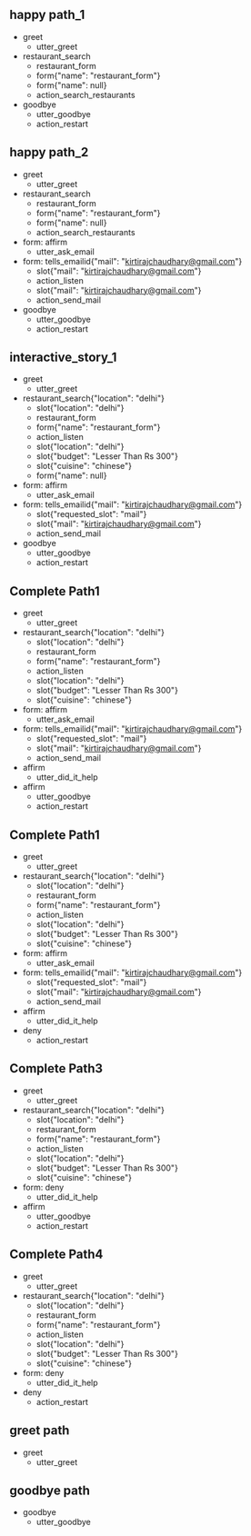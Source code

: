 ## happy path_1
* greet
    - utter_greet
* restaurant_search
    - restaurant_form
    - form{"name": "restaurant_form"}
    - form{"name": null}
    - action_search_restaurants
* goodbye
    - utter_goodbye
	- action_restart
	
## happy path_2
* greet
    - utter_greet
* restaurant_search
    - restaurant_form
    - form{"name": "restaurant_form"}
    - form{"name": null}
    - action_search_restaurants
* form: affirm
    - utter_ask_email
* form: tells_emailid{"mail": "kirtirajchaudhary@gmail.com"}
    - slot{"mail": "kirtirajchaudhary@gmail.com"}
    - action_listen
    - slot{"mail": "kirtirajchaudhary@gmail.com"}
    - action_send_mail
* goodbye
    - utter_goodbye
	- action_restart
	


## interactive_story_1
* greet
    - utter_greet
* restaurant_search{"location": "delhi"}
    - slot{"location": "delhi"}
    - restaurant_form
    - form{"name": "restaurant_form"}
    - action_listen
    - slot{"location": "delhi"}
    - slot{"budget": "Lesser Than Rs 300"}
    - slot{"cuisine": "chinese"}
	- form{"name": null}
* form: affirm
    - utter_ask_email
* form: tells_emailid{"mail": "kirtirajchaudhary@gmail.com"}
    - slot{"requested_slot": "mail"}
    - slot{"mail": "kirtirajchaudhary@gmail.com"}
    - action_send_mail
* goodbye
    - utter_goodbye
	- action_restart


## Complete Path1
* greet
    - utter_greet
* restaurant_search{"location": "delhi"}
    - slot{"location": "delhi"}
    - restaurant_form
    - form{"name": "restaurant_form"}
    - action_listen
    - slot{"location": "delhi"}
    - slot{"budget": "Lesser Than Rs 300"}
    - slot{"cuisine": "chinese"}
* form: affirm
    - utter_ask_email
* form: tells_emailid{"mail": "kirtirajchaudhary@gmail.com"}
    - slot{"requested_slot": "mail"}
    - slot{"mail": "kirtirajchaudhary@gmail.com"}
    - action_send_mail
* affirm
    - utter_did_it_help
* affirm
    - utter_goodbye
    - action_restart
    

## Complete Path1
* greet
    - utter_greet
* restaurant_search{"location": "delhi"}
    - slot{"location": "delhi"}
    - restaurant_form
    - form{"name": "restaurant_form"}
    - action_listen
    - slot{"location": "delhi"}
    - slot{"budget": "Lesser Than Rs 300"}
    - slot{"cuisine": "chinese"}
* form: affirm
    - utter_ask_email
* form: tells_emailid{"mail": "kirtirajchaudhary@gmail.com"}
    - slot{"requested_slot": "mail"}
    - slot{"mail": "kirtirajchaudhary@gmail.com"}
    - action_send_mail
* affirm
    - utter_did_it_help
* deny
    - action_restart
    
    
## Complete Path3
* greet
    - utter_greet
* restaurant_search{"location": "delhi"}
    - slot{"location": "delhi"}
    - restaurant_form
    - form{"name": "restaurant_form"}
    - action_listen
    - slot{"location": "delhi"}
    - slot{"budget": "Lesser Than Rs 300"}
    - slot{"cuisine": "chinese"}
* form: deny
    - utter_did_it_help
* affirm
    - utter_goodbye
    - action_restart
    
## Complete Path4
* greet
    - utter_greet
* restaurant_search{"location": "delhi"}
    - slot{"location": "delhi"}
    - restaurant_form
    - form{"name": "restaurant_form"}
    - action_listen
    - slot{"location": "delhi"}
    - slot{"budget": "Lesser Than Rs 300"}
    - slot{"cuisine": "chinese"}
* form: deny
    - utter_did_it_help
* deny
    - action_restart

    
## greet path
* greet
  - utter_greet

## goodbye path
* goodbye
  - utter_goodbye
  

